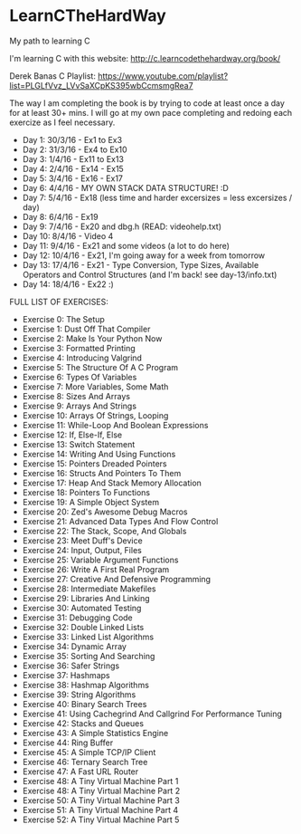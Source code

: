 # LearnCTheHardWay
My path to learning C

I'm learning C with this website: http://c.learncodethehardway.org/book/

Derek Banas C Playlist: https://www.youtube.com/playlist?list=PLGLfVvz_LVvSaXCpKS395wbCcmsmgRea7

The way I am completing the book is by trying to code at least once a day for at least 30+ mins.
I will go at my own pace completing and redoing each exercize as I feel necessary.

- Day 1: 30/3/16 - Ex1 to Ex3
- Day 2: 31/3/16 - Ex4 to Ex10
- Day 3: 1/4/16 - Ex11 to Ex13
- Day 4: 2/4/16 - Ex14 - Ex15
- Day 5: 3/4/16 - Ex16 - Ex17
- Day 6: 4/4/16 - MY OWN STACK DATA STRUCTURE! :D
- Day 7: 5/4/16 - Ex18 (less time and harder excersizes = less excersizes / day)
- Day 8: 6/4/16 - Ex19
- Day 9: 7/4/16 - Ex20 and dbg.h (READ: videohelp.txt)
- Day 10: 8/4/16 - Video 4 
- Day 11: 9/4/16 - Ex21 and some videos (a lot to do here)
- Day 12: 10/4/16 - Ex21, I'm going away for a week from tomorrow
- Day 13: 17/4/16 - Ex21 - Type Conversion, Type Sizes, Available Operators and Control Structures (and I'm back! see day-13/info.txt)
- Day 14: 18/4/16 - Ex22 :) 


FULL LIST OF EXERCISES:
- Exercise 0: The Setup
- Exercise 1: Dust Off That Compiler
- Exercise 2: Make Is Your Python Now
- Exercise 3: Formatted Printing
- Exercise 4: Introducing Valgrind
- Exercise 5: The Structure Of A C Program
- Exercise 6: Types Of Variables
- Exercise 7: More Variables, Some Math
- Exercise 8: Sizes And Arrays
- Exercise 9: Arrays And Strings
- Exercise 10: Arrays Of Strings, Looping
- Exercise 11: While-Loop And Boolean Expressions
- Exercise 12: If, Else-If, Else
- Exercise 13: Switch Statement
- Exercise 14: Writing And Using Functions
- Exercise 15: Pointers Dreaded Pointers
- Exercise 16: Structs And Pointers To Them
- Exercise 17: Heap And Stack Memory Allocation
- Exercise 18: Pointers To Functions
- Exercise 19: A Simple Object System
- Exercise 20: Zed's Awesome Debug Macros
- Exercise 21: Advanced Data Types And Flow Control
- Exercise 22: The Stack, Scope, And Globals
- Exercise 23: Meet Duff's Device
- Exercise 24: Input, Output, Files
- Exercise 25: Variable Argument Functions
- Exercise 26: Write A First Real Program
- Exercise 27: Creative And Defensive Programming
- Exercise 28: Intermediate Makefiles
- Exercise 29: Libraries And Linking
- Exercise 30: Automated Testing
- Exercise 31: Debugging Code
- Exercise 32: Double Linked Lists
- Exercise 33: Linked List Algorithms
- Exercise 34: Dynamic Array
- Exercise 35: Sorting And Searching
- Exercise 36: Safer Strings
- Exercise 37: Hashmaps
- Exercise 38: Hashmap Algorithms
- Exercise 39: String Algorithms
- Exercise 40: Binary Search Trees
- Exercise 41: Using Cachegrind And Callgrind For Performance Tuning
- Exercise 42: Stacks and Queues
- Exercise 43: A Simple Statistics Engine
- Exercise 44: Ring Buffer
- Exercise 45: A Simple TCP/IP Client
- Exercise 46: Ternary Search Tree
- Exercise 47: A Fast URL Router
- Exercise 48: A Tiny Virtual Machine Part 1
- Exercise 48: A Tiny Virtual Machine Part 2
- Exercise 50: A Tiny Virtual Machine Part 3
- Exercise 51: A Tiny Virtual Machine Part 4
- Exercise 52: A Tiny Virtual Machine Part 5

